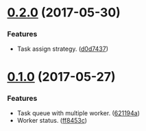 <a name="0.2.0"></a>
# [0.2.0](https://github.com/cpselvis/node-cluster-queue/compare/v0.1.0...v0.2.0) (2017-05-30)


### Features

* Task assign strategy. ([d0d7437](https://github.com/cpselvis/node-cluster-queue/commit/d0d7437))



<a name="0.1.0"></a>
# [0.1.0](https://github.com/cpselvis/node-cluster-queue/compare/621194a...v0.1.0) (2017-05-27)


### Features

* Task queue with multiple worker. ([621194a](https://github.com/cpselvis/node-cluster-queue/commit/621194a))
* Worker status. ([ff8453c](https://github.com/cpselvis/node-cluster-queue/commit/ff8453c))



